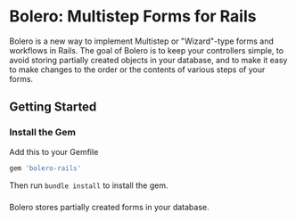 # Bolero: Multistep Forms for Rails

Bolero is a new way to implement Multistep or "Wizard"-type forms and workflows in Rails.  The goal of Bolero is to keep your controllers simple, to avoid storing partially created objects in your database, and to make it easy to make changes to the order or the contents of various steps of your forms.

## Getting Started

### Install the Gem

Add this to your Gemfile

```ruby
gem 'bolero-rails'
```

Then run `bundle install` to install the gem.

### 

Bolero stores partially created forms in your database.  
